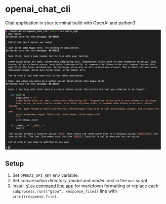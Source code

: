 # openai_chat_cli
Chat application in your terminal build with OpenAI and python3

![openai_chat_cli screenshot](screenshot.png)

## Setup

1. Set <code>OPENAI_API_KEY</code> env variable.
2. Set _conversation directory_, _model_ and _model cost_ in the <code>occ</code> script.
3. Install [<code>glow</code> command line app](https://github.com/charmbracelet/glow) for markdown formatting or replace each <code>subprocess.run(["glow", response_file])</code> line with <code>print(response_file)</code>.
